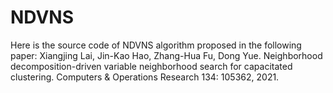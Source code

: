 # NDVNS
Here is the source code of NDVNS algorithm proposed in the following paper:
Xiangjing Lai, Jin-Kao Hao, Zhang-Hua Fu, Dong Yue. Neighborhood decomposition-driven variable neighborhood search for capacitated clustering. Computers & Operations Research 134: 105362, 2021. 

